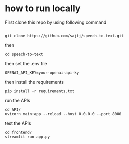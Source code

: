 
# how to run locally
First clone this repo by using following command
````

git clone https://github.com/sajtj/speech-to-text.git

````
then 
````
cd speech-to-text

````
then set the .env file
````
OPENAI_API_KEY=your-openai-api-ky
````
then install the requirements
````
pip install -r requirements.txt
````
run the APIs
````
cd API/
uvicorn main:app --reload --host 0.0.0.0 --port 8000
````
test the APIs
````
cd frontend/
streamlit run app.py
````

